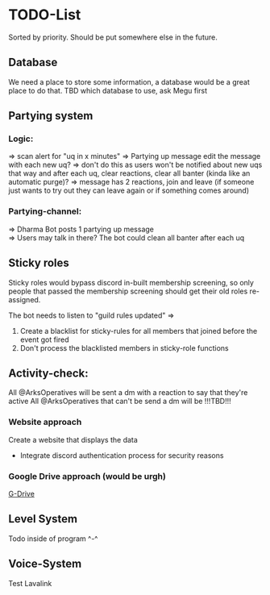 ﻿# TODO-List  

Sorted by priority. Should be put somewhere else in the future.

## Database
We need a place to store some information, a database would be a great place to do that. TBD which database to use, ask Megu first

## Partying system  
### Logic:  
=> scan alert for "uq in x minutes"
=> Partying up message
 edit the message with each new uq? => don't do this as users won't be notified about new uqs that way
 and after each uq, clear reactions, clear all banter (kinda like an automatic purge)? 
 => message has 2 reactions, join and leave (if someone just wants to try out they can leave again or if something comes around)

### Partying-channel:  
=> Dharma Bot posts 1 partying up message  
=> Users may talk in there? The bot could clean all banter after each uq 

## Sticky roles
Sticky roles would bypass discord in-built membership screening, so only people that passed the membership screening should
get their old roles re-assigned.

The bot needs to listen to "guild rules updated" =>
1. Create a blacklist for sticky-rules for all members that joined before the event got fired
2. Don't process the blacklisted members in sticky-role functions

## Activity-check:
All @ArksOperatives will be sent a dm with a reaction to say that they're active
All @ArksOperatives that can't be send a dm will be !!!TBD!!!

### Website approach
Create a website that displays the data
- Integrate discord authentication process for security reasons

### Google Drive approach (would be urgh)
[G-Drive]()

## Level System
Todo inside of program ^-^

## Voice-System
Test Lavalink
